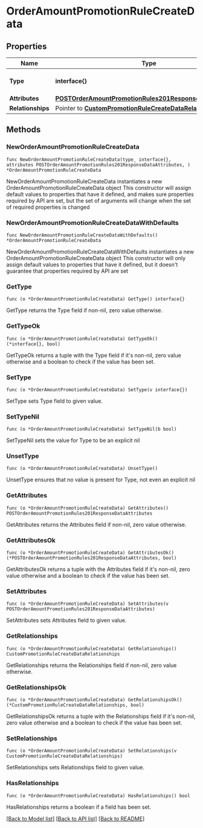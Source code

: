 # OrderAmountPromotionRuleCreateData

## Properties

Name | Type | Description | Notes
------------ | ------------- | ------------- | -------------
**Type** | **interface{}** | The resource&#39;s type | 
**Attributes** | [**POSTOrderAmountPromotionRules201ResponseDataAttributes**](POSTOrderAmountPromotionRules201ResponseDataAttributes.md) |  | 
**Relationships** | Pointer to [**CustomPromotionRuleCreateDataRelationships**](CustomPromotionRuleCreateDataRelationships.md) |  | [optional] 

## Methods

### NewOrderAmountPromotionRuleCreateData

`func NewOrderAmountPromotionRuleCreateData(type_ interface{}, attributes POSTOrderAmountPromotionRules201ResponseDataAttributes, ) *OrderAmountPromotionRuleCreateData`

NewOrderAmountPromotionRuleCreateData instantiates a new OrderAmountPromotionRuleCreateData object
This constructor will assign default values to properties that have it defined,
and makes sure properties required by API are set, but the set of arguments
will change when the set of required properties is changed

### NewOrderAmountPromotionRuleCreateDataWithDefaults

`func NewOrderAmountPromotionRuleCreateDataWithDefaults() *OrderAmountPromotionRuleCreateData`

NewOrderAmountPromotionRuleCreateDataWithDefaults instantiates a new OrderAmountPromotionRuleCreateData object
This constructor will only assign default values to properties that have it defined,
but it doesn't guarantee that properties required by API are set

### GetType

`func (o *OrderAmountPromotionRuleCreateData) GetType() interface{}`

GetType returns the Type field if non-nil, zero value otherwise.

### GetTypeOk

`func (o *OrderAmountPromotionRuleCreateData) GetTypeOk() (*interface{}, bool)`

GetTypeOk returns a tuple with the Type field if it's non-nil, zero value otherwise
and a boolean to check if the value has been set.

### SetType

`func (o *OrderAmountPromotionRuleCreateData) SetType(v interface{})`

SetType sets Type field to given value.


### SetTypeNil

`func (o *OrderAmountPromotionRuleCreateData) SetTypeNil(b bool)`

 SetTypeNil sets the value for Type to be an explicit nil

### UnsetType
`func (o *OrderAmountPromotionRuleCreateData) UnsetType()`

UnsetType ensures that no value is present for Type, not even an explicit nil
### GetAttributes

`func (o *OrderAmountPromotionRuleCreateData) GetAttributes() POSTOrderAmountPromotionRules201ResponseDataAttributes`

GetAttributes returns the Attributes field if non-nil, zero value otherwise.

### GetAttributesOk

`func (o *OrderAmountPromotionRuleCreateData) GetAttributesOk() (*POSTOrderAmountPromotionRules201ResponseDataAttributes, bool)`

GetAttributesOk returns a tuple with the Attributes field if it's non-nil, zero value otherwise
and a boolean to check if the value has been set.

### SetAttributes

`func (o *OrderAmountPromotionRuleCreateData) SetAttributes(v POSTOrderAmountPromotionRules201ResponseDataAttributes)`

SetAttributes sets Attributes field to given value.


### GetRelationships

`func (o *OrderAmountPromotionRuleCreateData) GetRelationships() CustomPromotionRuleCreateDataRelationships`

GetRelationships returns the Relationships field if non-nil, zero value otherwise.

### GetRelationshipsOk

`func (o *OrderAmountPromotionRuleCreateData) GetRelationshipsOk() (*CustomPromotionRuleCreateDataRelationships, bool)`

GetRelationshipsOk returns a tuple with the Relationships field if it's non-nil, zero value otherwise
and a boolean to check if the value has been set.

### SetRelationships

`func (o *OrderAmountPromotionRuleCreateData) SetRelationships(v CustomPromotionRuleCreateDataRelationships)`

SetRelationships sets Relationships field to given value.

### HasRelationships

`func (o *OrderAmountPromotionRuleCreateData) HasRelationships() bool`

HasRelationships returns a boolean if a field has been set.


[[Back to Model list]](../README.md#documentation-for-models) [[Back to API list]](../README.md#documentation-for-api-endpoints) [[Back to README]](../README.md)


